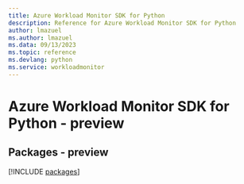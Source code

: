 ```yaml
---
title: Azure Workload Monitor SDK for Python
description: Reference for Azure Workload Monitor SDK for Python
author: lmazuel
ms.author: lmazuel
ms.data: 09/13/2023
ms.topic: reference
ms.devlang: python
ms.service: workloadmonitor
---
```

# Azure Workload Monitor SDK for Python - preview
## Packages - preview
[!INCLUDE [packages](workload-monitor-index.md)]